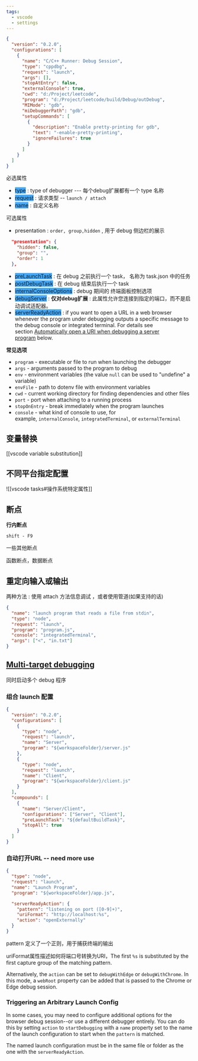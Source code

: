 ```yaml
---
tags:
  - vscode
  - settings
---
```

```json
{
  "version": "0.2.0",
  "configurations": [
    {
      "name": "C/C++ Runner: Debug Session",
      "type": "cppdbg",
      "request": "launch",
      "args": [],
      "stopAtEntry": false,
      "externalConsole": true,
      "cwd": "d:/Project/leetcode",
      "program": "d:/Project/leetcode/build/Debug/outDebug",
      "MIMode": "gdb",
      "miDebuggerPath": "gdb",
      "setupCommands": [
        {
          "description": "Enable pretty-printing for gdb",
          "text": "-enable-pretty-printing",
          "ignoreFailures": true
        }
      ]
    }
  ]
}
```

必选属性

- <span style="background:#40a9ff">type</span> : type of debugger --- 每个debug扩展都有一个 type 名称
- <span style="background:#40a9ff">request</span> : 请求类型 -- `launch / attach`
- <span style="background:#40a9ff">name</span> : 自定义名称

可选属性

- presentation : `order, group,hidden` , 用于 debug 侧边栏的展示

```json
  "presentation": {
	"hidden": false,
	"group": "",
	"order": 1
  },
```

- <span style="background:#40a9ff">preLaunchTask</span> : 在 debug 之前执行一个 task， 名称为 task.json 中的任务
- <span style="background:#40a9ff">postDebugTask</span> : 在 debug 结束后执行一个 task
- <span style="background:#40a9ff">internalConsoleOptions</span> : debug 期间的 终端面板控制选项
- <span style="background:#40a9ff">debugServer</span> : **仅对debug扩展** : 此属性允许您连接到指定的端口，而不是启动调试适配器。
- <span style="background:#40a9ff">serverReadyAction</span> : if you want to open a URL in a web browser whenever the program under debugging outputs a specific message to the debug console or integrated terminal. For details see section [Automatically open a URI when debugging a server program](https://code.visualstudio.com/docs/editor/debugging#_automatically-open-a-uri-when-debugging-a-server-program) below.

**常见选项**

- `program` - executable or file to run when launching the debugger
- `args` - arguments passed to the program to debug
- `env` - environment variables (the value `null` can be used to "undefine" a variable)
- `envFile` - path to dotenv file with environment variables
- `cwd` - current working directory for finding dependencies and other files
- `port` - port when attaching to a running process
- `stopOnEntry` - break immediately when the program launches
- `console` - what kind of console to use, for example, `internalConsole`, `integratedTerminal`, or `externalTerminal`

## 变量替换

[[vscode variable substitution]]

## 不同平台指定配置

![[vscode tasks#操作系统特定属性]]

## 断点

**行内断点**

`shift - F9`

一些其他断点

函数断点，数据断点

## 重定向输入或输出

两种方法 : 使用 attach 方法信息调试 ，或者使用管道(如果支持的话)


```json
{
  "name": "launch program that reads a file from stdin",
  "type": "node",
  "request": "launch",
  "program": "program.js",
  "console": "integratedTerminal",
  "args": ["<", "in.txt"]
}
```

## [Multi-target debugging](https://code.visualstudio.com/docs/editor/debugging#_multitarget-debugging)

同时启动多个 debug 程序

### 组合 launch 配置

```json
{
  "version": "0.2.0",
  "configurations": [
    {
      "type": "node",
      "request": "launch",
      "name": "Server",
      "program": "${workspaceFolder}/server.js"
    },
    {
      "type": "node",
      "request": "launch",
      "name": "Client",
      "program": "${workspaceFolder}/client.js"
    }
  ],
  "compounds": [
    {
      "name": "Server/Client",
      "configurations": ["Server", "Client"],
      "preLaunchTask": "${defaultBuildTask}",
      "stopAll": true
    }
  ]
}
```


### 自动打开URL -- need more use

```json
{
  "type": "node",
  "request": "launch",
  "name": "Launch Program",
  "program": "${workspaceFolder}/app.js",

  "serverReadyAction": {
    "pattern": "listening on port ([0-9]+)",
    "uriFormat": "http://localhost:%s",
    "action": "openExternally"
  }
}
```

pattern 定义了一个正则，用于捕获终端的输出

uriFormat属性描述如何将端口号转换为URI，The first `%s` is substituted by the first capture group of the matching pattern.

Alternatively, the `action` can be set to `debugWithEdge` or `debugWithChrome`. In this mode, a `webRoot` property can be added that is passed to the Chrome or Edge debug session.

### Triggering an Arbitrary Launch Config

In some cases, you may need to configure additional options for the browser debug session--or use a different debugger entirely. You can do this by setting `action` to `startDebugging` with a `name` property set to the name of the launch configuration to start when the `pattern` is matched.


The named launch configuration must be in the same file or folder as the one with the `serverReadyAction`.